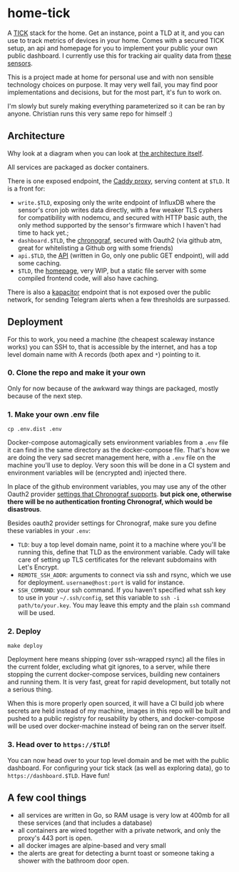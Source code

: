 # home-tick

A [TICK](https://www.influxdata.com/blog/introduction-to-influxdatas-influxdb-and-tick-stack/) stack for the home. Get an instance, point a TLD at it, and
you can use to track metrics of devices in your home. Comes with a secured TICK setup, an api and homepage for you to implement your public your own public
dashboard. I currently use this for tracking air quality data from [these sensors](https://luftdaten.info/).

This is a project made at home for personal use and with non sensible technology choices on purpose.
It may very well fail, you may find poor implementations and decisions, but for the most part, it's fun to work on.

I'm slowly but surely making everything parameterized so it can be ran by anyone. Christian runs this very same repo for himself :)

## Architecture

Why look at a diagram when you can look at [the architecture itself](docker-compose.production.yml).

All services are packaged as docker containers.

There is one exposed endpoint, the [Caddy proxy](/caddy/Caddyfile), serving content at `$TLD`. It is a front for:

- `write.$TLD`, exposing only the write endpoint of InfluxDB where the sensor's cron job writes data directly, with a few weaker TLS cyphers for compatibility with nodemcu, and secured with HTTP basic auth, the only method supported by the sensor's firmware which I haven't had time to hack yet.;
- `dashboard.$TLD`, the [chronograf](https://www.influxdata.com/time-series-platform/chronograf/), secured with Oauth2 (via github atm, great for whitelisting a Github org with some friends)
- `api.$TLD`, the [API](/api) (written in Go, only one public GET endpoint), will add some caching.
- `$TLD`, the [homepage](/homepage), very WIP, but a static file server with some compiled frontend code, will also have caching.

There is also a [kapacitor](https://github.com/influxdata/kapacitor) endpoint that is not exposed over the public network, for sending
Telegram alerts when a few thresholds are surpassed.

## Deployment

For this to work, you need a machine (the cheapest scaleway instance works) you can SSH to, that is accessible by the internet, and has a top level domain name with A records (both apex and `*`) pointing to it.

### 0. Clone the repo and make it your own

Only for now because of the awkward way things are packaged, mostly because of the next step.

### 1. Make your own .env file

    cp .env.dist .env

Docker-compose automagically sets environment variables from a `.env` file it can find in the same directory as the docker-compose file. That's how
we are doing the very sad secret management here, with a `.env` file on the machine you'll use to deploy. Very soon this will be done in a CI system
and environment variables will be (encrypted and) injected there.

In place of the github environment variables, you may use any of the other Oauth2 provider [settings that Chronograf supports](https://docs.influxdata.com/chronograf/v1.7/administration/managing-security/). **but pick one, otherwise there will be no authentication fronting Chronograf, which would be disastrous**.

Besides oauth2 provider settings for Chronograf, make sure you define these variables in your `.env`:

- `TLD`: buy a top level domain name, point it to a machine where you'll be running this, define that TLD as the environment variable. Cady will take care of setting up TLS certificates for the relevant subdomains with Let's Encrypt.
- `REMOTE_SSH_ADDR`: arguments to connect via ssh and rsync, which we use for deployment. `username@host:port` is valid for instance.
- `SSH_COMMAND`: your ssh command. If you haven't specified what ssh key to use in your `~/.ssh/config`, set this variable to `ssh -i path/to/your.key`. You may leave this empty and the plain `ssh` command will be used.

### 2. Deploy

    make deploy

Deployment here means shipping (over ssh-wrapped rsync) all the files in the current folder, excluding what git ignores, to a server, while there stopping the
current docker-compose services, building new containers and running them. It is very fast, great for rapid development, but totally not a serious thing.

When this is more properly open sourced, it will have a CI build job where secrets are held instead of my machine, images in this repo will be built and pushed to a public
registry for reusability by others, and docker-compose will be used over docker-machine instead of being ran on the server itself.

### 3. Head over to `https://$TLD`!

You can now head over to your top level domain and be met with the public dashboard. For configuring your tick stack (as well as exploring data), go to
`https://dashboard.$TLD`. Have fun!

## A few cool things

- all services are written in Go, so RAM usage is very low at 400mb for all these services (and that includes a database)
- all containers are wired together with a private network, and only the proxy's 443 port is open.
- all docker images are alpine-based and very small
- the alerts are great for detecting a burnt toast or someone taking a shower with the bathroom door open.
